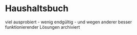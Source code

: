 # Haushaltsbuch

viel ausprobiert - wenig endgültig - und wegen anderer besser funktionierender Lösungen archiviert

